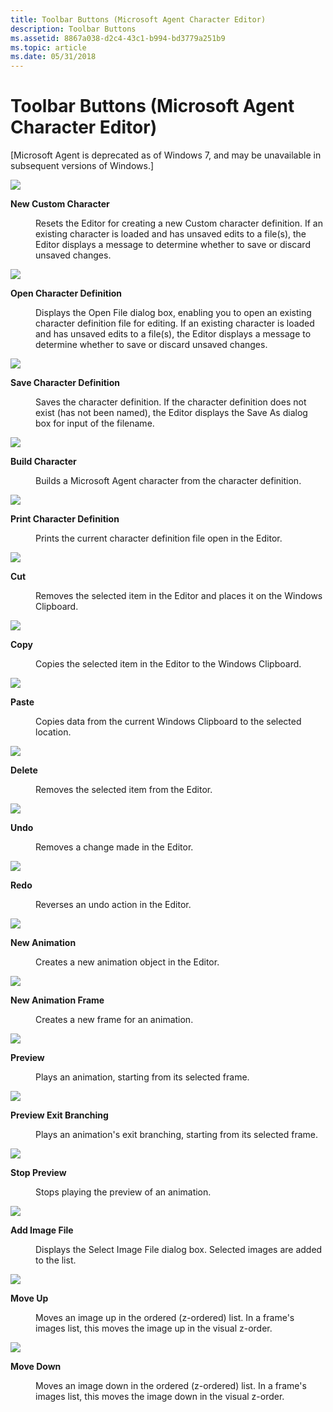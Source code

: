 ```yaml
---
title: Toolbar Buttons (Microsoft Agent Character Editor)
description: Toolbar Buttons
ms.assetid: 8867a038-d2c4-43c1-b994-bd3779a251b9
ms.topic: article
ms.date: 05/31/2018
---
```


# Toolbar Buttons (Microsoft Agent Character Editor)

\[Microsoft Agent is deprecated as of Windows 7, and may be unavailable in subsequent versions of Windows.\]

![](images/f9charnew.gif)

<dl> <dt>

<span id="New_Custom_Character"></span><span id="new_custom_character"></span><span id="NEW_CUSTOM_CHARACTER"></span>**New Custom Character**
</dt> <dd>

Resets the Editor for creating a new Custom character definition. If an existing character is loaded and has unsaved edits to a file(s), the Editor displays a message to determine whether to save or discard unsaved changes.

</dd> </dl>

![](images/f10charopen.gif)

<dl> <dt>

<span id="Open_Character_Definition"></span><span id="open_character_definition"></span><span id="OPEN_CHARACTER_DEFINITION"></span>**Open Character Definition**
</dt> <dd>

Displays the Open File dialog box, enabling you to open an existing character definition file for editing. If an existing character is loaded and has unsaved edits to a file(s), the Editor displays a message to determine whether to save or discard unsaved changes.

</dd> </dl>

![](images/f11charsave.gif)

<dl> <dt>

<span id="Save_Character_Definition"></span><span id="save_character_definition"></span><span id="SAVE_CHARACTER_DEFINITION"></span>**Save Character Definition**
</dt> <dd>

Saves the character definition. If the character definition does not exist (has not been named), the Editor displays the Save As dialog box for input of the filename.

</dd> </dl>

![](images/f12charbuild.gif)

<dl> <dt>

<span id="Build_Character"></span><span id="build_character"></span><span id="BUILD_CHARACTER"></span>**Build Character**
</dt> <dd>

Builds a Microsoft Agent character from the character definition.

</dd> </dl>

![](images/f13charprint.gif)

<dl> <dt>

<span id="Print_Character_Definition"></span><span id="print_character_definition"></span><span id="PRINT_CHARACTER_DEFINITION"></span>**Print Character Definition**
</dt> <dd>

Prints the current character definition file open in the Editor.

</dd> </dl>

![](images/f14charcut.gif)

<dl> <dt>

<span id="Cut"></span><span id="cut"></span><span id="CUT"></span>**Cut**
</dt> <dd>

Removes the selected item in the Editor and places it on the Windows Clipboard.

</dd> </dl>

![](images/f15charcopy.gif)

<dl> <dt>

<span id="Copy"></span><span id="copy"></span><span id="COPY"></span>**Copy**
</dt> <dd>

Copies the selected item in the Editor to the Windows Clipboard.

</dd> </dl>

![](images/f16charpaste.gif)

<dl> <dt>

<span id="Paste"></span><span id="paste"></span><span id="PASTE"></span>**Paste**
</dt> <dd>

Copies data from the current Windows Clipboard to the selected location.

</dd> </dl>

![](images/f17chardel.gif)

<dl> <dt>

<span id="Delete"></span><span id="delete"></span><span id="DELETE"></span>**Delete**
</dt> <dd>

Removes the selected item from the Editor.

</dd> </dl>

![](images/f18charundo.gif)

<dl> <dt>

<span id="Undo"></span><span id="undo"></span><span id="UNDO"></span>**Undo**
</dt> <dd>

Removes a change made in the Editor.

</dd> </dl>

![](images/f19charredo.gif)

<dl> <dt>

<span id="Redo"></span><span id="redo"></span><span id="REDO"></span>**Redo**
</dt> <dd>

Reverses an undo action in the Editor.

</dd> </dl>

![](images/f20charaanim.gif)

<dl> <dt>

<span id="New_Animation"></span><span id="new_animation"></span><span id="NEW_ANIMATION"></span>**New Animation**
</dt> <dd>

Creates a new animation object in the Editor.

</dd> </dl>

![](images/f21charanfr.gif)

<dl> <dt>

<span id="New_Animation_Frame"></span><span id="new_animation_frame"></span><span id="NEW_ANIMATION_FRAME"></span>**New Animation Frame**
</dt> <dd>

Creates a new frame for an animation.

</dd> </dl>

![](images/f22charprev.gif)

<dl> <dt>

<span id="Preview"></span><span id="preview"></span><span id="PREVIEW"></span>**Preview**
</dt> <dd>

Plays an animation, starting from its selected frame.

</dd> </dl>

![](images/f23charprevex.gif)

<dl> <dt>

<span id="Preview_Exit_Branching"></span><span id="preview_exit_branching"></span><span id="PREVIEW_EXIT_BRANCHING"></span>**Preview Exit Branching**
</dt> <dd>

Plays an animation's exit branching, starting from its selected frame.

</dd> </dl>

![](images/f24charstop.gif)

<dl> <dt>

<span id="Stop_Preview"></span><span id="stop_preview"></span><span id="STOP_PREVIEW"></span>**Stop Preview**
</dt> <dd>

Stops playing the preview of an animation.

</dd> </dl>

![](images/f25charadd.gif)

<dl> <dt>

<span id="Add_Image_File"></span><span id="add_image_file"></span><span id="ADD_IMAGE_FILE"></span>**Add Image File**
</dt> <dd>

Displays the Select Image File dialog box. Selected images are added to the list.

</dd> </dl>

![](images/f26charmvup.gif)

<dl> <dt>

<span id="Move_Up"></span><span id="move_up"></span><span id="MOVE_UP"></span>**Move Up**
</dt> <dd>

Moves an image up in the ordered (z-ordered) list. In a frame's images list, this moves the image up in the visual z-order.

</dd> </dl>

![](images/f27charmvdwn.gif)

<dl> <dt>

<span id="Move_Down"></span><span id="move_down"></span><span id="MOVE_DOWN"></span>**Move Down**
</dt> <dd>

Moves an image down in the ordered (z-ordered) list. In a frame's images list, this moves the image down in the visual z-order.

</dd> </dl>

 

 




